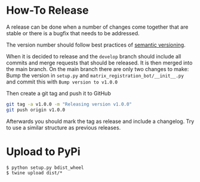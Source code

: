 # How-To Release

A release can be done when a number of changes come together that are stable or there is a bugfix that needs to
be addressed.

The version number should follow best practices of [semantic versioning](https://semver.org/).

When it is decided to release and the `develop` branch should include all commits and merge requests that should be
released.  It is then merged into the main branch. On the main branch there are only two changes to make: Bump the
version in `setup.py` and `matrix_registration_bot/__init__.py` and commit this with `Bump version to v1.0.0`

Then create a git tag and push it to GitHub
```bash
git tag -a v1.0.0 -m "Releasing version v1.0.0"
git push origin v1.0.0
```
Afterwards you should mark the tag as release and include a changelog. Try to use a similar structure as previous
releases.

# Upload to PyPi
```
$ python setup.py bdist_wheel
$ twine upload dist/* 
```



